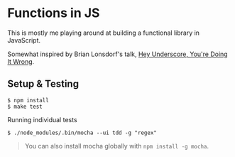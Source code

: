 # Functions in JS

This is mostly me playing around at building a functional library in JavaScript.

Somewhat inspired by Brian Lonsdorf's talk, [Hey Underscore, You're Doing
It Wrong](https://www.youtube.com/watch?v=m3svKOdZijA).

## Setup & Testing

```
$ npm install
$ make test
```

Running individual tests

```
$ ./node_modules/.bin/mocha --ui tdd -g "regex"
```

> You can also install mocha globally with `npm install -g mocha`.
